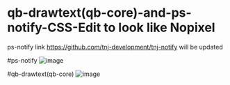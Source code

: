 # qb-drawtext(qb-core)-and-ps-notify-CSS-Edit to look like Nopixel


ps-notify link
https://github.com/tnj-development/tnj-notify will be updated 

#ps-notify
![image](https://user-images.githubusercontent.com/76920136/168722112-a0b14446-4f6a-4918-83df-552316b5f96f.png)

#qb-drawtext(qb-core)
![image](https://user-images.githubusercontent.com/76920136/168722151-8a6e850f-4c58-4df6-8710-ff2f81674b31.png)
